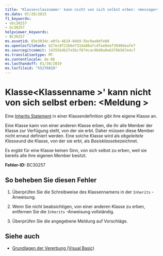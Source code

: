 ```yaml
---
title: "Klasse<classname>' kann nicht von sich selbst erben: <message>"
ms.date: 07/20/2015
f1_keywords:
- vbc30257
- bc30257
helpviewer_keywords:
- BC30257
ms.assetid: 03e3034c-a0fa-4619-84b9-5bc9aa0dfe80
ms.openlocfilehash: b27ec8f21b6e7314a88afcdfae0eef3940deafe7
ms.sourcegitcommit: 14355b4b2fe5bcf874cac96d0a9e6376b567e4c7
ms.translationtype: MT
ms.contentlocale: de-DE
ms.lasthandoff: 01/30/2019
ms.locfileid: "55276028"
---
```

# <a name="class-classname-cannot-inherit-from-itself-message"></a>Klasse\<Klassenname >' kann nicht von sich selbst erben: \<Meldung >
Eine [Inherits Statement](../../visual-basic/language-reference/statements/inherits-statement.md) in einer Klassendefinition gibt ihre eigene Klasse an.  
  
 Eine Klasse kann von einer anderen Klasse erben, die ihr alle Member der Klasse zur Verfügung stellt, von der sie erbt. Daher müssen diese Member nicht erneut definiert werden. Eine solche Klasse wird als *abgeleitete Klasse*und die Klasse, von der sie erbt, als *Basisklasse*bezeichnet.  
  
 Es ergibt für eine Klasse keinen Sinn, von sich selbst zu erben, weil sie bereits alle ihre eigenen Member besitzt.  
  
 **Fehler-ID:** BC30257  
  
## <a name="to-correct-this-error"></a>So beheben Sie diesen Fehler  
  
1.  Überprüfen Sie die Schreibweise des Klassennamens in der `Inherits` -Anweisung.  
  
2.  Wenn Sie nicht beabsichtigen, von einer anderen Klasse zu erben, entfernen Sie die `Inherits` -Anweisung vollständig.  
  
3.  Überprüfen Sie die angegebene Meldung auf Vorschläge.  
  
## <a name="see-also"></a>Siehe auch
- [Grundlagen der Vererbung (Visual Basic)](~/docs/visual-basic/programming-guide/language-features/objects-and-classes/inheritance-basics.md)

